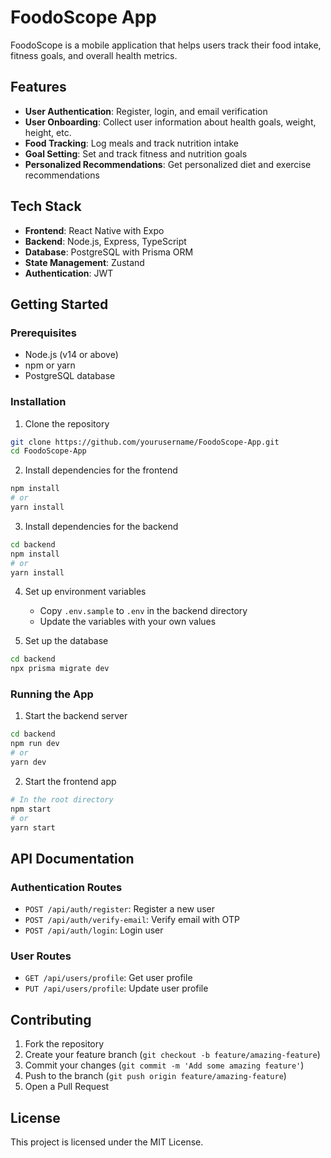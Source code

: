 # FoodoScope App

FoodoScope is a mobile application that helps users track their food intake, fitness goals, and overall health metrics.

## Features

- **User Authentication**: Register, login, and email verification
- **User Onboarding**: Collect user information about health goals, weight, height, etc.
- **Food Tracking**: Log meals and track nutrition intake
- **Goal Setting**: Set and track fitness and nutrition goals
- **Personalized Recommendations**: Get personalized diet and exercise recommendations

## Tech Stack

- **Frontend**: React Native with Expo
- **Backend**: Node.js, Express, TypeScript
- **Database**: PostgreSQL with Prisma ORM
- **State Management**: Zustand
- **Authentication**: JWT

## Getting Started

### Prerequisites

- Node.js (v14 or above)
- npm or yarn
- PostgreSQL database

### Installation

1. Clone the repository
```bash
git clone https://github.com/yourusername/FoodoScope-App.git
cd FoodoScope-App
```

2. Install dependencies for the frontend
```bash
npm install
# or
yarn install
```

3. Install dependencies for the backend
```bash
cd backend
npm install
# or
yarn install
```

4. Set up environment variables
   - Copy `.env.sample` to `.env` in the backend directory
   - Update the variables with your own values

5. Set up the database
```bash
cd backend
npx prisma migrate dev
```

### Running the App

1. Start the backend server
```bash
cd backend
npm run dev
# or
yarn dev
```

2. Start the frontend app
```bash
# In the root directory
npm start
# or
yarn start
```

## API Documentation

### Authentication Routes

- `POST /api/auth/register`: Register a new user
- `POST /api/auth/verify-email`: Verify email with OTP
- `POST /api/auth/login`: Login user

### User Routes

- `GET /api/users/profile`: Get user profile
- `PUT /api/users/profile`: Update user profile

## Contributing

1. Fork the repository
2. Create your feature branch (`git checkout -b feature/amazing-feature`)
3. Commit your changes (`git commit -m 'Add some amazing feature'`)
4. Push to the branch (`git push origin feature/amazing-feature`)
5. Open a Pull Request

## License

This project is licensed under the MIT License.
